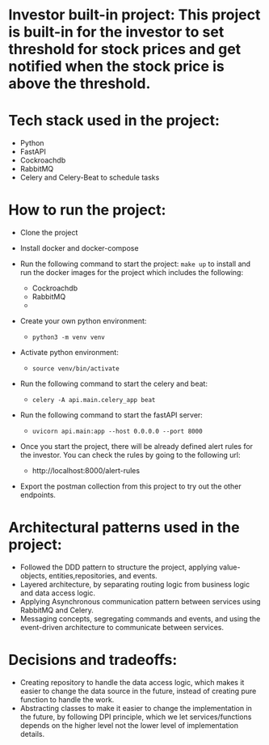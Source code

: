 # Investor built-in project: This project is built-in for the investor to set threshold for stock prices and get notified when the stock price is above the threshold.

# Tech stack used in the project:
- Python
- FastAPI
- Cockroachdb
- RabbitMQ
-  Celery and Celery-Beat to schedule tasks

# How to run the project:
- Clone the project
- Install docker and docker-compose
- Run the following command to start the project:
``` make up ``` to install and run the docker images for the project which includes the following:
  - Cockroachdb
  - RabbitMQ
  - 
- Create your own python environment:
  - ``python3 -m venv venv``
- Activate python environment:
  - ``source venv/bin/activate``

- Run the following command to start the celery and beat:
  - ``celery -A api.main.celery_app beat``
- Run the following command to start the fastAPI server:
  - ``uvicorn api.main:app --host 0.0.0.0 --port 8000``

- Once you start the project, there will be already defined alert rules for the investor. You can check the rules by going to the following url:
  - http://localhost:8000/alert-rules
- Export the postman collection from this project to try out the other endpoints.

# Architectural patterns used in the project:
  - Followed the DDD pattern to structure the project, applying value-objects, entities,repositories, and events.
  - Layered architecture, by separating routing logic from business logic and data access logic.
  - Applying Asynchronous communication pattern between services using RabbitMQ and Celery.
  - Messaging concepts, segregating commands and events, and using the event-driven architecture to communicate between services.

# Decisions and tradeoffs:
- Creating repository to handle the data access logic, which makes it easier to change the data source in the future, instead of creating pure function to handle the work.
- Abstracting classes to make it easier to change the implementation in the future, by following DPI principle, which we let services/functions depends on the higher level not the lower level of implementation details.

